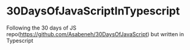 # 30DaysOfJavaScriptInTypescript
Following the 30 days of JS repo(https://github.com/Asabeneh/30DaysOfJavaScript) but written in Typescript
